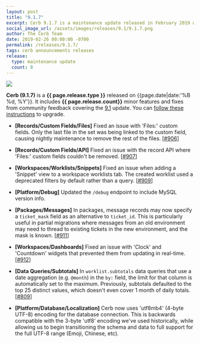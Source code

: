 ```yaml
---
layout: post
title: "9.1.7"
excerpt: Cerb 9.1.7 is a maintenance update released in February 2019 with 8 minor features and fixes from community feedback.
social_image_url: /assets/images/releases/9.1/9.1.7.png
author: The Cerb Team
date: 2019-02-26 00:00:00 -0700
permalink: /releases/9.1.7/
tags: cerb announcements releases
release:
  type: maintenance update
  count: 8
---
```


<div class="cerb-screenshot">
<img src="{{page.social_image_url}}" class="screenshot" style="max-width:500px;">
</div>

**Cerb (9.1.7)** is a **{{ page.release.type }}** released on {{page.date|date:'%B %d, %Y'}}. It includes **{{ page.release.count}}** minor features and fixes from community feedback covering the [9.1](/releases/9.1/) update.  You can [follow these instructions](/docs/upgrading/) to upgrade.

* **[Records/Custom Fields/Files]** Fixed an issue with 'Files:' custom fields. Only the last file in the set was being linked to the custom field, causing nightly maintenance to remove the rest of the files. [[#906](https://github.com/jstanden/cerb/issues/906)]

* **[Records/Custom Fields/API]** Fixed an issue with the record API where 'Files:' custom fields couldn't be removed. [[#907](https://github.com/jstanden/cerb/issues/907)]

* **[Workspaces/Worklists/Snippets]** Fixed an issue when adding a 'Snippet' view to a workspace worklists tab. The created worklist used a deprecated filters by default rather than a query. [[#909](https://github.com/jstanden/cerb/issues/909)]

* **[Platform/Debug]** Updated the `/debug` endpoint to include MySQL version info.

* **[Packages/Messages]** In packages, message records may now specify a `ticket_mask` field as an alternative to `ticket_id`. This is particularly useful in partial migrations where messages from an old environment may need to thread to existing tickets in the new environment, and the mask is known. [[#911](https://github.com/jstanden/cerb/issues/911)]

* **[Workspaces/Dashboards]** Fixed an issue with 'Clock' and 'Countdown' widgets that prevented them from updating in real-time. [[#912](https://github.com/jstanden/cerb/issues/912)]

* **[Data Queries/Subtotals]** In `worklist.subtotals` data queries that use a date aggregation (e.g. `@month`) in the `by:` field, the limit for that column is automatically set to the maximum. Previously, subtotals defaulted to the top 25 distinct values, which doesn't even cover 1 month of daily totals. [[#809](https://github.com/jstanden/cerb/issues/809)]

* **[Platform/Database/Localization]** Cerb now uses 'utf8mb4' (4-byte UTF-8) encoding for the database connection. This is backwards compatible with the 3-byte 'utf8' encoding we've used historically, while allowing us to begin transitioning the schema and data to full support for the full UTF-8 range (Emoji, Chinese, etc).